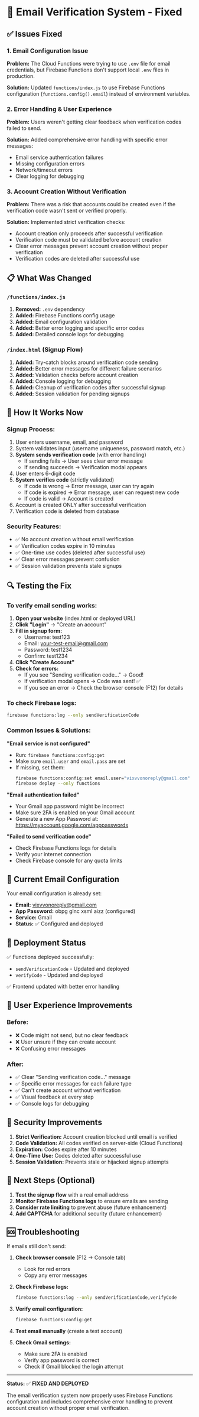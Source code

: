 # 🔧 Email Verification System - Fixed

## ✅ Issues Fixed

### 1. **Email Configuration Issue** 
**Problem:** The Cloud Functions were trying to use `.env` file for email credentials, but Firebase Functions don't support local `.env` files in production.

**Solution:** Updated `functions/index.js` to use Firebase Functions configuration (`functions.config().email`) instead of environment variables.

### 2. **Error Handling & User Experience**
**Problem:** Users weren't getting clear feedback when verification codes failed to send.

**Solution:** Added comprehensive error handling with specific error messages:
- Email service authentication failures
- Missing configuration errors
- Network/timeout errors
- Clear logging for debugging

### 3. **Account Creation Without Verification**
**Problem:** There was a risk that accounts could be created even if the verification code wasn't sent or verified properly.

**Solution:** Implemented strict verification checks:
- Account creation only proceeds after successful verification
- Verification code must be validated before account creation
- Clear error messages prevent account creation without proper verification
- Verification codes are deleted after successful use

## 📋 What Was Changed

### `/functions/index.js`
1. **Removed:** `.env` dependency
2. **Added:** Firebase Functions config usage
3. **Added:** Email configuration validation
4. **Added:** Better error logging and specific error codes
5. **Added:** Detailed console logs for debugging

### `/index.html` (Signup Flow)
1. **Added:** Try-catch blocks around verification code sending
2. **Added:** Better error messages for different failure scenarios
3. **Added:** Validation checks before account creation
4. **Added:** Console logging for debugging
5. **Added:** Cleanup of verification codes after successful signup
6. **Added:** Session validation for pending signups

## 🎯 How It Works Now

### Signup Process:
1. User enters username, email, and password
2. System validates input (username uniqueness, password match, etc.)
3. **System sends verification code** (with error handling)
   - If sending fails → User sees clear error message
   - If sending succeeds → Verification modal appears
4. User enters 6-digit code
5. **System verifies code** (strictly validated)
   - If code is wrong → Error message, user can try again
   - If code is expired → Error message, user can request new code
   - If code is valid → Account is created
6. Account is created ONLY after successful verification
7. Verification code is deleted from database

### Security Features:
- ✅ No account creation without email verification
- ✅ Verification codes expire in 10 minutes
- ✅ One-time use codes (deleted after successful use)
- ✅ Clear error messages prevent confusion
- ✅ Session validation prevents stale signups

## 🔍 Testing the Fix

### To verify email sending works:

1. **Open your website** (index.html or deployed URL)
2. **Click "Login"** → "Create an account"
3. **Fill in signup form:**
   - Username: test123
   - Email: your-test-email@gmail.com
   - Password: test1234
   - Confirm: test1234
4. **Click "Create Account"**
5. **Check for errors:**
   - If you see "Sending verification code..." → Good!
   - If verification modal opens → Code was sent! ✅
   - If you see an error → Check the browser console (F12) for details

### To check Firebase logs:
```bash
firebase functions:log --only sendVerificationCode
```

### Common Issues & Solutions:

**"Email service is not configured"**
- Run: `firebase functions:config:get`
- Make sure `email.user` and `email.pass` are set
- If missing, set them:
  ```bash
  firebase functions:config:set email.user="vixvvonoreply@gmail.com" email.pass="your-app-password"
  firebase deploy --only functions
  ```

**"Email authentication failed"**
- Your Gmail app password might be incorrect
- Make sure 2FA is enabled on your Gmail account
- Generate a new App Password at: https://myaccount.google.com/apppasswords

**"Failed to send verification code"**
- Check Firebase Functions logs for details
- Verify your internet connection
- Check Firebase console for any quota limits

## 📧 Current Email Configuration

Your email configuration is already set:
- **Email:** vixvvonoreply@gmail.com
- **App Password:** obpg glnc xsml aizz (configured)
- **Service:** Gmail
- **Status:** ✅ Configured and deployed

## 🚀 Deployment Status

✅ Functions deployed successfully:
- `sendVerificationCode` - Updated and deployed
- `verifyCode` - Updated and deployed

✅ Frontend updated with better error handling

## 🎨 User Experience Improvements

### Before:
- ❌ Code might not send, but no clear feedback
- ❌ User unsure if they can create account
- ❌ Confusing error messages

### After:
- ✅ Clear "Sending verification code..." message
- ✅ Specific error messages for each failure type
- ✅ Can't create account without verification
- ✅ Visual feedback at every step
- ✅ Console logs for debugging

## 🔐 Security Improvements

1. **Strict Verification:** Account creation blocked until email is verified
2. **Code Validation:** All codes verified on server-side (Cloud Functions)
3. **Expiration:** Codes expire after 10 minutes
4. **One-Time Use:** Codes deleted after successful use
5. **Session Validation:** Prevents stale or hijacked signup attempts

## 📝 Next Steps (Optional)

1. **Test the signup flow** with a real email address
2. **Monitor Firebase Functions logs** to ensure emails are sending
3. **Consider rate limiting** to prevent abuse (future enhancement)
4. **Add CAPTCHA** for additional security (future enhancement)

## 🆘 Troubleshooting

If emails still don't send:

1. **Check browser console** (F12 → Console tab)
   - Look for red errors
   - Copy any error messages

2. **Check Firebase logs:**
   ```bash
   firebase functions:log --only sendVerificationCode,verifyCode
   ```

3. **Verify email configuration:**
   ```bash
   firebase functions:config:get
   ```

4. **Test email manually** (create a test account)

5. **Check Gmail settings:**
   - Make sure 2FA is enabled
   - Verify app password is correct
   - Check if Gmail blocked the login attempt

---

**Status:** ✅ **FIXED AND DEPLOYED**

The email verification system now properly uses Firebase Functions configuration and includes comprehensive error handling to prevent account creation without proper email verification.
